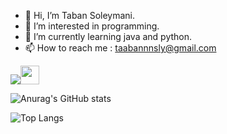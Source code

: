  - 👋 Hi, I’m Taban Soleymani.
 - 👀 I’m interested in programming.
 - 🌱 I’m currently learning java and python.
 - 📫 How to reach me : taabannnsly@gmail.com

![](https://komarev.com/ghpvc/?username=your-github-username&color=ff69b4)<img src="https://media.giphy.com/media/WUlplcMpOCEmTGBtBW/giphy.gif" width="30"> 
</em></p>
 
 ![Anurag's GitHub stats](https://github-readme-stats.vercel.app/api?username=taabannn&show_icons=true&theme=radical)
 
![Top Langs](https://github-readme-stats.vercel.app/api/top-langs/?username=taabannn&theme=radical)

<!---
Taabannn/Taabannn is a ✨ special ✨ repository because its `README.md` (this file) appears on your GitHub profile.
You can click the Preview link to take a look at your changes.
--->

